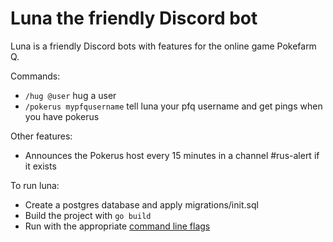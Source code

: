 # Luna the friendly Discord bot

Luna is a friendly Discord bots with features for the online game Pokefarm Q.

Commands:
- `/hug @user` hug a user
- `/pokerus mypfqusername` tell luna your pfq username and get pings when you have pokerus

Other features:
- Announces the Pokerus host every 15 minutes in a channel #rus-alert if it exists

To run luna:

- Create a postgres database and apply migrations/init.sql
- Build the project with `go build`
- Run with the appropriate [command line flags](./main.go)
